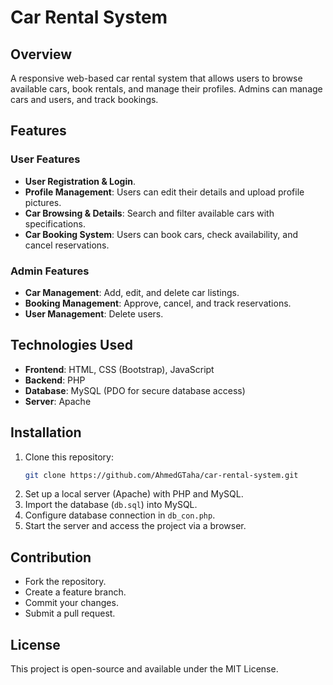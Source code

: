 # Car Rental System  

## Overview  
A responsive web-based car rental system that allows users to browse available cars, book rentals, and manage their profiles. Admins can manage cars and users, and track bookings.

## Features  

### User Features  
- **User Registration & Login**.  
- **Profile Management**: Users can edit their details and upload profile pictures.  
- **Car Browsing & Details**: Search and filter available cars with specifications.  
- **Car Booking System**: Users can book cars, check availability, and cancel reservations.

### Admin Features  
- **Car Management**: Add, edit, and delete car listings.  
- **Booking Management**: Approve, cancel, and track reservations.  
- **User Management**: Delete users.  

## Technologies Used  
- **Frontend**: HTML, CSS (Bootstrap), JavaScript  
- **Backend**: PHP  
- **Database**: MySQL (PDO for secure database access)  
- **Server**: Apache  

## Installation  

1. Clone this repository:  
   ```sh
   git clone https://github.com/AhmedGTaha/car-rental-system.git
   ```  
2. Set up a local server (Apache) with PHP and MySQL.  
3. Import the database (`db.sql`) into MySQL.  
4. Configure database connection in `db_con.php`.  
5. Start the server and access the project via a browser.  

## Contribution  
- Fork the repository.  
- Create a feature branch.  
- Commit your changes.  
- Submit a pull request.  

## License  
This project is open-source and available under the MIT License.
